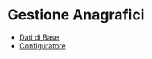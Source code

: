 # Gestione Anagrafici
- [Dati di Base](DocumentazioneSmeUP/NWS/NTI/000020/BR/_sidebar.md)
- [Configuratore](DocumentazioneSmeUP/NWS/NTI/000020/CF/_sidebar.md)
